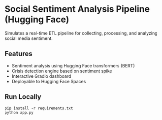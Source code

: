 # Social Sentiment Analysis Pipeline (Hugging Face)

Simulates a real-time ETL pipeline for collecting, processing, and analyzing social media sentiment.

## Features
- Sentiment analysis using Hugging Face transformers (BERT)
- Crisis detection engine based on sentiment spike
- Interactive Gradio dashboard
- Deployable to Hugging Face Spaces

## Run Locally
```
pip install -r requirements.txt
python app.py
```
